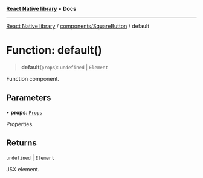 [**React Native library**](../../../index.md) • **Docs**

***

[React Native library](../../../modules.md) / [components/SquareButton](../index.md) / default

# Function: default()

> **default**(`props`): `undefined` \| `Element`

Function component.

## Parameters

• **props**: [`Props`](../interfaces/Props.md)

Properties.

## Returns

`undefined` \| `Element`

JSX element.
